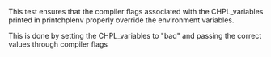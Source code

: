This test ensures that the compiler flags associated with the CHPL_variables
printed in printchplenv properly override the environment variables.

This is done by setting the CHPL_variables to "bad" and passing the correct
values through compiler flags
